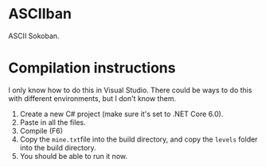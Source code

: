 # ASCIIban
ASCII Sokoban.

# Compilation instructions
I only know how to do this in Visual Studio. There could be ways to do this with different environments, but I don't know them.
1. Create a new C# project (make sure it's set to .NET Core 6.0).
2. Paste in all the files.
3. Compile (F6)
4. Copy the `mine.txt`file into the build directory, and copy the `levels` folder into the build directory.
5. You should be able to run it now.
